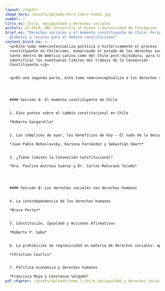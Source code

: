 ```yaml
---
layout: chapter
image_hero: /assets/uploads/hero-libro-tomo1.jpg
number: 1
title_es: Chile, desigualdad y derechos sociales
authors: GI-ESCR, HRC University of Essex y Universidad de Concepción
brief_es: "Derechos sociales y el momento constituyente de Chile: Perspectivas
  globales y locales para el debate constitucional"
content_block_es: >-
  <p>Este tomo <em>contextualiza política e históricamente el proceso
  constituyente en Chile</em>, enmarcando el estado de los derechos sociales
  tanto dentro de América Latina como del Chile post-dictadura, para luego
  identificar los eventuales límites del trabajo de la Convención
  Constituyente.</p>


  <p>En una segunda parte, este tomo <em>conceptualiza a los derechos sociales dentro de un espectro más amplio de los derechos humanos</em>, enfatizando la indivisibilidad e interdependencia que existe entre todos ellos (y por consiguiente desmitificando su comprensión como derechos de segunda generación) y la necesidad de adoptar medidas afirmativas en algunos casos para lograr la igualdad sustantiva. Además, esta sección resalta algunas particularidades de los derechos sociales como la posibilidad de implementación progresiva de aquellas partes de los derechos que no corresponden al contenido mínimo (de ejecución inmediata), la prohibición de regresividad en los sucesivas reformas que se orienten a garantizar derechos sociales y el rol fundamental que juega la política fiscal en la protección de estos derechos en el contexto constitucional.</p>




  #### Sección A: El momento constituyente de Chile


  1. Diez puntos sobre el cambio constitucional en Chile

  *Roberto Gargarella*


  2. Los cómplices de ayer, los beneficios de hoy – El nudo de la desigualdad impuesta por la dictadura.

  *Juan Pablo Bohoslavsky, Karinna Fernández y Sebastián Smart*


  3. ¿Tiene límites la Convención Constitucional?

  *Dra. Paulina Astroza Suárez y Dr. Carlos Maturana Toledo*




  #### Sección B: Los derechos sociales son derechos humanos


  4. La interdependencia de los derechos humanos

  *Bruce Porter*


  5. Constitución, Igualdad y Acciones Afirmativas

  *Roberto P. Saba*


  6. La prohibición de regresividad en materia de derechos sociales: apuntes introductorios

  *Christian Courtis*


  7. Política económica y derechos humanos

  *Francisca Moya y Constanza Salgado*
pdf_chapter: /assets/uploads/tomo_1_chile_desigualdad_y_derechos_sociales.pdf
---
```

